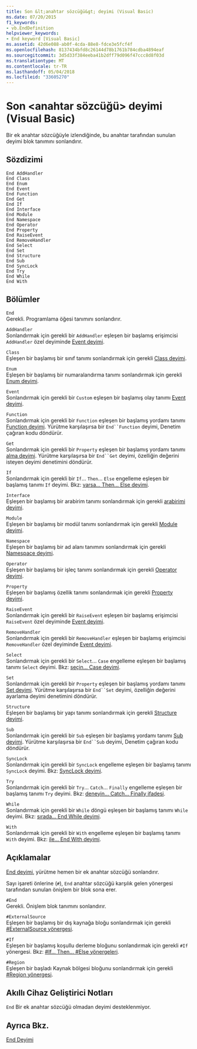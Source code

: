 ```yaml
---
title: Son &lt;anahtar sözcüğü&gt; deyimi (Visual Basic)
ms.date: 07/20/2015
f1_keywords:
- vb.EndDefinition
helpviewer_keywords:
- End keyword [Visual Basic]
ms.assetid: 42d6e088-ab0f-4cda-88e8-fdce3e5fcf4f
ms.openlocfilehash: 8137434bfd8c26144d78b1761b784cdba4894eaf
ms.sourcegitcommit: 3d5d33f384eeba41b2dff79d096f47ccc8d8f03d
ms.translationtype: MT
ms.contentlocale: tr-TR
ms.lasthandoff: 05/04/2018
ms.locfileid: "33605270"
---
```

# <a name="end-ltkeywordgt-statement-visual-basic"></a>Son &lt;anahtar sözcüğü&gt; deyimi (Visual Basic)
Bir ek anahtar sözcüğüyle izlendiğinde, bu anahtar tarafından sunulan deyimi blok tanımını sonlandırır.  
  
## <a name="syntax"></a>Sözdizimi  
  
```  
End AddHandler  
End Class   
End Enum   
End Event   
End Function   
End Get   
End If   
End Interface   
End Module   
End Namespace   
End Operator   
End Property   
End RaiseEvent  
End RemoveHandler  
End Select   
End Set   
End Structure   
End Sub   
End SyncLock   
End Try   
End While   
End With  
```  
  
## <a name="parts"></a>Bölümler  
 `End`  
 Gerekli. Programlama öğesi tanımını sonlandırır.  
  
 `AddHandler`  
 Sonlandırmak için gerekli bir `AddHandler` eşleşen bir başlamış erişimcisi `AddHandler` özel deyiminde [Event deyimi](../../../visual-basic/language-reference/statements/event-statement.md).  
  
 `Class`  
 Eşleşen bir başlamış bir sınıf tanımı sonlandırmak için gerekli [Class deyimi](../../../visual-basic/language-reference/statements/class-statement.md).  
  
 `Enum`  
 Eşleşen bir başlamış bir numaralandırma tanımı sonlandırmak için gerekli [Enum deyimi](../../../visual-basic/language-reference/statements/enum-statement.md).  
  
 `Event`  
 Sonlandırmak için gerekli bir `Custom` eşleşen bir başlamış olay tanımı [Event deyimi](../../../visual-basic/language-reference/statements/event-statement.md).  
  
 `Function`  
 Sonlandırmak için gerekli bir `Function` eşleşen bir başlamış yordamı tanımı [Function deyimi](../../../visual-basic/language-reference/statements/function-statement.md). Yürütme karşılaşırsa bir `End``Function` deyimi, Denetim çağıran kodu döndürür.  
  
 `Get`  
 Sonlandırmak için gerekli bir `Property` eşleşen bir başlamış yordamı tanımı [alma deyimi](../../../visual-basic/language-reference/statements/get-statement.md). Yürütme karşılaşırsa bir `End``Get` deyimi, özelliğin değerini isteyen deyimi denetimini döndürür.  
  
 `If`  
 Sonlandırmak için gerekli bir `If`... `Then`... `Else` engelleme eşleşen bir başlamış tanımı `If` deyimi. Bkz: [varsa... Then... Else deyimi](../../../visual-basic/language-reference/statements/if-then-else-statement.md).  
  
 `Interface`  
 Eşleşen bir başlamış bir arabirim tanımı sonlandırmak için gerekli [arabirimi deyimi](../../../visual-basic/language-reference/statements/interface-statement.md).  
  
 `Module`  
 Eşleşen bir başlamış bir modül tanımı sonlandırmak için gerekli [Module deyimi](../../../visual-basic/language-reference/statements/module-statement.md).  
  
 `Namespace`  
 Eşleşen bir başlamış bir ad alanı tanımını sonlandırmak için gerekli [Namespace deyimi](../../../visual-basic/language-reference/statements/namespace-statement.md).  
  
 `Operator`  
 Eşleşen bir başlamış bir işleç tanımı sonlandırmak için gerekli [Operator deyimi](../../../visual-basic/language-reference/statements/operator-statement.md).  
  
 `Property`  
 Eşleşen bir başlamış özellik tanımı sonlandırmak için gerekli [Property deyimi](../../../visual-basic/language-reference/statements/property-statement.md).  
  
 `RaiseEvent`  
 Sonlandırmak için gerekli bir `RaiseEvent` eşleşen bir başlamış erişimcisi `RaiseEvent` özel deyiminde [Event deyimi](../../../visual-basic/language-reference/statements/event-statement.md).  
  
 `RemoveHandler`  
 Sonlandırmak için gerekli bir `RemoveHandler` eşleşen bir başlamış erişimcisi `RemoveHandler` özel deyiminde [Event deyimi](../../../visual-basic/language-reference/statements/event-statement.md).  
  
 `Select`  
 Sonlandırmak için gerekli bir `Select`... `Case` engelleme eşleşen bir başlamış tanımı `Select` deyimi. Bkz: [seçin... Case deyimi](../../../visual-basic/language-reference/statements/select-case-statement.md).  
  
 `Set`  
 Sonlandırmak için gerekli bir `Property` eşleşen bir başlamış yordamı tanımı [Set deyimi](../../../visual-basic/language-reference/statements/set-statement.md). Yürütme karşılaşırsa bir `End``Set` deyimi, özelliğin değerini ayarlama deyimi denetimini döndürür.  
  
 `Structure`  
 Eşleşen bir başlamış bir yapı tanımı sonlandırmak için gerekli [Structure deyimi](../../../visual-basic/language-reference/statements/structure-statement.md).  
  
 `Sub`  
 Sonlandırmak için gerekli bir `Sub` eşleşen bir başlamış yordamı tanımı [Sub deyimi](../../../visual-basic/language-reference/statements/sub-statement.md). Yürütme karşılaşırsa bir `End``Sub` deyimi, Denetim çağıran kodu döndürür.  
  
 `SyncLock`  
 Sonlandırmak için gerekli bir `SyncLock` engelleme eşleşen bir başlamış tanımı `SyncLock` deyimi. Bkz: [SyncLock deyimi](../../../visual-basic/language-reference/statements/synclock-statement.md).  
  
 `Try`  
 Sonlandırmak için gerekli bir `Try`... `Catch`... `Finally` engelleme eşleşen bir başlamış tanımı `Try` deyimi. Bkz: [deneyin... Catch... Finally ifadesi](../../../visual-basic/language-reference/statements/try-catch-finally-statement.md).  
  
 `While`  
 Sonlandırmak için gerekli bir `While` döngü eşleşen bir başlamış tanımı `While` deyimi. Bkz: [sırada... End While deyimi](../../../visual-basic/language-reference/statements/while-end-while-statement.md).  
  
 `With`  
 Sonlandırmak için gerekli bir `With` engelleme eşleşen bir başlamış tanımı `With` deyimi. Bkz: [ile... End With deyimi](../../../visual-basic/language-reference/statements/with-end-with-statement.md).  
  
## <a name="remarks"></a>Açıklamalar  
 [End deyimi](../../../visual-basic/language-reference/statements/end-statement.md), yürütme hemen bir ek anahtar sözcüğü sonlandırır.  
  
 Sayı işareti önlerine (`#`), `End` anahtar sözcüğü karşılık gelen yönergesi tarafından sunulan önişlem bir blok sona erer.  
  
 `#End`  
 Gerekli. Önişlem blok tanımını sonlandırır.  
  
 `#ExternalSource`  
 Eşleşen bir başlamış bir dış kaynağa bloğu sonlandırmak için gerekli [#ExternalSource yönergesi](../../../visual-basic/language-reference/directives/externalsource-directive.md).  
  
 `#If`  
 Eşleşen bir başlamış koşullu derleme bloğunu sonlandırmak için gerekli `#If` yönergesi. Bkz: [#If... Then... #Else yönergeleri](../../../visual-basic/language-reference/directives/if-then-else-directives.md).  
  
 `#Region`  
 Eşleşen bir başladı Kaynak bölgesi bloğunu sonlandırmak için gerekli [#Region yönergesi](../../../visual-basic/language-reference/directives/region-directive.md).  
  
## <a name="smart-device-developer-notes"></a>Akıllı Cihaz Geliştirici Notları  
 `End` Bir ek anahtar sözcüğü olmadan deyimi desteklenmiyor.  
  
## <a name="see-also"></a>Ayrıca Bkz.  
 [End Deyimi](../../../visual-basic/language-reference/statements/end-statement.md)
